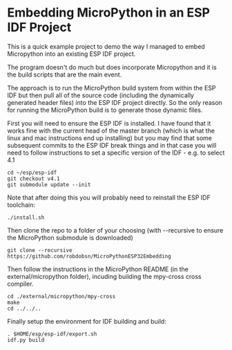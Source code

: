 Embedding MicroPython in an ESP IDF Project
===========================================

This is a quick example project to demo the way I managed to embed Micropython into an existing ESP IDF project.

The program doesn't do much but does incorporate Micropython and it is the build scripts that are the main event.

The approach is to run the MicroPython build system from within the ESP IDF but then pull all of the source code (including the dynamically generated header files) into the ESP IDF project directly. So the only reason for running the MicroPython build is to generate those dynamic files.

First you will need to ensure the ESP IDF is installed. I have found that it works fine with the current head of the master branch (which is what the linux and mac instructions end up installing) but you may find that some subsequent commits to the ESP IDF break things and in that case you will need to follow instructions to set a specific version of the IDF - e.g. to select 4.1

```shell
cd ~/esp/esp-idf
git checkout v4.1
git submodule update --init
```

Note that after doing this you will probably need to reinstall the ESP IDF toolchain:
```shell
./install.sh
```

Then clone the repo to a folder of your choosing (with --recursive to ensure the MicroPython submodule is downloaded)

```shell
git clone --recursive https://github.com/robdobsn/MicroPythonESP32Embedding
```

Then follow the instructions in the MicroPython README (in the external/micropython folder), incuding building the mpy-cross cross compiler.

```shell
cd ./external/micropython/mpy-cross
make
cd ../../..
```

Finally setup the environment for IDF building and build:

```shell
. $HOME/esp/esp-idf/export.sh
idf.py build
```
